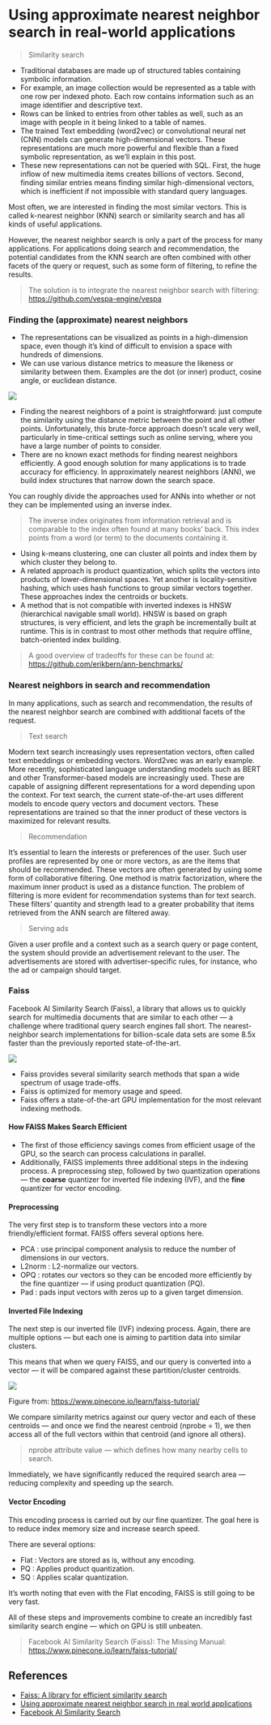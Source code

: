 
# Using approximate nearest neighbor search in real-world applications


> Similarity search

- Traditional databases are made up of structured tables containing symbolic information.
- For example, an image collection would be represented as a table with one row per indexed photo. Each row contains information such as an image identifier and descriptive text.
- Rows can be linked to entries from other tables as well, such as an image with people in it being linked to a table of names.
- The trained Text embedding (word2vec) or convolutional neural net (CNN) models can generate high-dimensional vectors. These representations are much more powerful and flexible than a fixed symbolic representation, as we’ll explain in this post. 
- These new representations can not be queried with SQL. First, the huge inflow of new multimedia items creates billions of vectors. Second, finding similar entries means finding similar high-dimensional vectors, which is inefficient if not impossible with standard query languages.

Most often, we are interested in finding the most similar vectors. This is called k-nearest neighbor (KNN) search or similarity search and has all kinds of useful applications.

However, the nearest neighbor search is only a part of the process for many applications. For applications doing search and recommendation, the potential candidates from the KNN search are often combined with other facets of the query or request, such as some form of filtering, to refine the results.

> The solution is to integrate the nearest neighbor search with filtering: https://github.com/vespa-engine/vespa


### Finding the (approximate) nearest neighbors

- The representations can be visualized as points in a high-dimension space, even though it’s kind of difficult to envision a space with hundreds of dimensions.
- We can use various distance metrics to measure the likeness or similarity between them. Examples are the dot (or inner) product, cosine angle, or euclidean distance.

![](./_images/nearest_neighbors.png)

- Finding the nearest neighbors of a point is straightforward: just compute the similarity using the distance metric between the point and all other points. Unfortunately, this brute-force approach doesn’t scale very well, particularly in time-critical settings such as online serving, where you have a large number of points to consider.
- There are no known exact methods for finding nearest neighbors efficiently. A good enough solution for many applications is to trade accuracy for efficiency. In approximately nearest neighbors (ANN), we build index structures that narrow down the search space. 

You can roughly divide the approaches used for ANNs into whether or not they can be implemented using an inverse index.

> The inverse index originates from information retrieval and is comparable to the index often found at many books’ back. This index points from a word (or term) to the documents containing it.

- Using k-means clustering, one can cluster all points and index them by which cluster they belong to.
- A related approach is product quantization, which splits the vectors into products of lower-dimensional spaces. Yet another is locality-sensitive hashing, which uses hash functions to group similar vectors together. These approaches index the centroids or buckets.
- A method that is not compatible with inverted indexes is HNSW (hierarchical navigable small world). HNSW is based on graph structures, is very efficient, and lets the graph be incrementally built at runtime. This is in contrast to most other methods that require offline, batch-oriented index building.

> A good overview of tradeoffs for these can be found at: https://github.com/erikbern/ann-benchmarks/


### Nearest neighbors in search and recommendation

In many applications, such as search and recommendation, the results of the nearest neighbor search are combined with additional facets of the request.

> Text search

Modern text search increasingly uses representation vectors, often called text embeddings or embedding vectors. Word2vec was an early example. More recently, sophisticated language understanding models such as BERT and other Transformer-based models are increasingly used. These are capable of assigning different representations for a word depending upon the context. For text search, the current state-of-the-art uses different models to encode query vectors and document vectors. These representations are trained so that the inner product of these vectors is maximized for relevant results.

> Recommendation

It’s essential to learn the interests or preferences of the user. Such user profiles are represented by one or more vectors, as are the items that should be recommended. These vectors are often generated by using some form of collaborative filtering. One method is matrix factorization, where the maximum inner product is used as a distance function. The problem of filtering is more evident for recommendation systems than for text search. These filters’ quantity and strength lead to a greater probability that items retrieved from the ANN search are filtered away. 

> Serving ads

Given a user profile and a context such as a search query or page content, the system should provide an advertisement relevant to the user. The advertisements are stored with advertiser-specific rules, for instance, who the ad or campaign should target. 


### Faiss

Facebook AI Similarity Search (Faiss), a library that allows us to quickly search for multimedia documents that are similar to each other — a challenge where traditional query search engines fall short. The nearest-neighbor search implementations for billion-scale data sets are some 8.5x faster than the previously reported state-of-the-art.

![](./_images/Faiss.jpg)

- Faiss provides several similarity search methods that span a wide spectrum of usage trade-offs.
- Faiss is optimized for memory usage and speed.
- Faiss offers a state-of-the-art GPU implementation for the most relevant indexing methods.


#### How FAISS Makes Search Efficient

- The first of those efficiency savings comes from efficient usage of the GPU, so the search can process calculations in parallel.
- Additionally, FAISS implements three additional steps in the indexing process. A preprocessing step, followed by two quantization operations — the **coarse** quantizer for inverted file indexing (IVF), and the **fine** quantizer for vector encoding.


#### Preprocessing

The very first step is to transform these vectors into a more friendly/efficient format. FAISS offers several options here.

- PCA : use principal component analysis to reduce the number of dimensions in our vectors.
- L2norm : L2-normalize our vectors.
- OPQ : rotates our vectors so they can be encoded more efficiently by the fine quantizer — if using product quantization (PQ).
- Pad : pads input vectors with zeros up to a given target dimension.

#### Inverted File Indexing

The next step is our inverted file (IVF) indexing process. Again, there are multiple options — but each one is aiming to partition data into similar clusters.

This means that when we query FAISS, and our query is converted into a vector — it will be compared against these partition/cluster centroids.

![](./_images/faiss5.png)

Figure from: <https://www.pinecone.io/learn/faiss-tutorial/>


We compare similarity metrics against our query vector and each of these centroids — and once we find the nearest centroid (nprobe = 1), we then access all of the full vectors within that centroid (and ignore all others).

> nprobe attribute value — which defines how many nearby cells to search.

Immediately, we have significantly reduced the required search area — reducing complexity and speeding up the search.


#### Vector Encoding

This encoding process is carried out by our fine quantizer. The goal here is to reduce index memory size and increase search speed.

There are several options:

- Flat : Vectors are stored as is, without any encoding.
- PQ : Applies product quantization.
- SQ : Applies scalar quantization.

It’s worth noting that even with the Flat encoding, FAISS is still going to be very fast.

All of these steps and improvements combine to create an incredibly fast similarity search engine — which on GPU is still unbeaten.


> Facebook AI Similarity Search (Faiss): The Missing Manual: https://www.pinecone.io/learn/faiss-tutorial/


## References

- [Faiss: A library for efficient similarity search](https://engineering.fb.com/2017/03/29/data-infrastructure/faiss-a-library-for-efficient-similarity-search/)
- [Using approximate nearest neighbor search in real world applications](https://towardsdatascience.com/using-approximate-nearest-neighbor-search-in-real-world-applications-a75c351445d)
- [Facebook AI Similarity Search](https://towardsdatascience.com/facebook-ai-similarity-search-7c564daee9eb)
